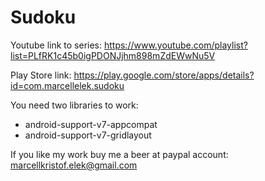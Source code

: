 # Sudoku

Youtube link to series: https://www.youtube.com/playlist?list=PLfRK1c45b0igPDONJjhm898mZdEWwNu5V

Play Store link: https://play.google.com/store/apps/details?id=com.marcellelek.sudoku

You need two libraries to work:
  - android-support-v7-appcompat
  - android-support-v7-gridlayout
  
If you like my work buy me a beer at paypal account: marcellkristof.elek@gmail.com
